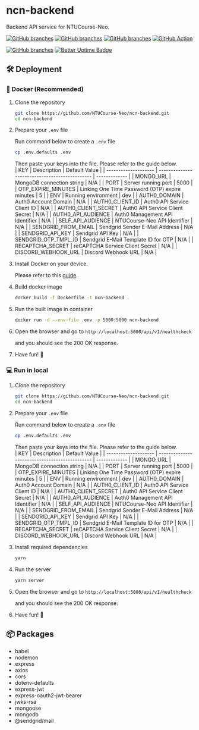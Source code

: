# ncn-backend
Backend API service for NTUCourse-Neo.

[![GitHub branches](https://badgen.net/github/branches/NTUCourse-Neo/ncn-backend?a)](https://github.com/NTUCourse-Neo/ncn-backend)
[![GitHub branches](https://badgen.net/github/merged-prs/NTUCourse-Neo/ncn-backend?a)](https://github.com/NTUCourse-Neo/ncn-backend)
[![GitHub branches](https://badgen.net/github/commits/NTUCourse-Neo/ncn-backend?a)](https://github.com/NTUCourse-Neo/ncn-backend)
[![GitHub Action](https://badgen.net/github/last-commit/NTUCourse-Neo/ncn-backend?a)](https://github.com/NTUCourse-Neo/ncn-backend)

[![GitHub branches](https://github.com/NTUCourse-Neo/ncn-backend/actions/workflows/master_ntucourse-neo-api-v1.yml/badge.svg)](https://github.com/NTUCourse-Neo/ncn-backend/actions/workflows/master_ntucourse-neo-api-v1.yml)
[![Better Uptime Badge](https://betteruptime.com/status-badges/v1/monitor/bqby.svg)](https://betteruptime.com/?utm_source=status_badge)
## 🛠 Deployment

### 🐋 Docker (Recommended)
1. Clone the repository
    ```bash
    git clone https://github.com/NTUCourse-Neo/ncn-backend.git
    cd ncn-backend
    ```
1. Prepare your `.env` file
    
    Run command below to create a `.env` file
    ```bash
    cp .env.defaults .env
    ```
    Then paste your keys into the file. Please refer to the guide below.    
    | KEY                  | Description                                    | Default Value |
    | -------------------- | ---------------------------------------------- | ------------- |
    | MONGO_URL            | MongoDB connection string                      | N/A           |
    | PORT                 | Server running port                            | 5000          |
    | OTP_EXPIRE_MINUTES   | Linking One Time Password (OTP) expire minutes | 5             |
    | ENV                  | Running environment                            | dev           |
    | AUTH0_DOMAIN         | Auth0 Account Domain                           | N/A           |
    | AUTH0_CLIENT_ID      | Auth0 API Service Client ID                    | N/A           |
    | AUTH0_CLIENT_SECRET  | Auth0 API Service Client Secret                | N/A           |
    | AUTH0_API_AUDIENCE   | Auth0 Management API Identifier                | N/A           |
    | SELF_API_AUDIENCE    | NTUCourse-Neo API Identifier                   | N/A           |
    | SENDGRID_FROM_EMAIL  | Sendgrid Sender E-Mail Address                 | N/A           |
    | SENDGRID_API_KEY     | Sendgrid API Key                               | N/A           |
    | SENDGRID_OTP_TMPL_ID | Sendgrid E-Mail Template ID for OTP            | N/A           |
    | RECAPTCHA_SECRET     | reCAPTCHA Service Client Secret                | N/A           |
    | DISCORD_WEBHOOK_URL  | Discord Webhook URL                            | N/A           |


1. Install Docker on your device.
   
   Please refer to this [guide](https://docs.docker.com/engine/install/).

2. Build docker image
    ```bash
    docker build -f Dockerfile -t ncn-backend .
    ```

3. Run the built image in container
    ```bash
    docker run -d --env-file .env -p 5000:5000 ncn-backend
    ```

4. Open the browser and go to `http://localhost:5000/api/v1/healthcheck`
   
   and you should see the 200 OK response.
5. Have fun! 🎉
### 💻 Run in local
1. Clone the repository
    ```bash
    git clone https://github.com/NTUCourse-Neo/ncn-backend.git
    cd ncn-backend
    ```
2. Prepare your `.env` file
    
    Run command below to create a `.env` file
    ```bash
    cp .env.defaults .env
    ```
    Then paste your keys into the file. Please refer to the guide below.    
    | KEY                  | Description                                    | Default Value |
    | -------------------- | ---------------------------------------------- | ------------- |
    | MONGO_URL            | MongoDB connection string                      | N/A           |
    | PORT                 | Server running port                            | 5000          |
    | OTP_EXPIRE_MINUTES   | Linking One Time Password (OTP) expire minutes | 5             |
    | ENV                  | Running environment                            | dev           |
    | AUTH0_DOMAIN         | Auth0 Account Domain                           | N/A           |
    | AUTH0_CLIENT_ID      | Auth0 API Service Client ID                    | N/A           |
    | AUTH0_CLIENT_SECRET  | Auth0 API Service Client Secret                | N/A           |
    | AUTH0_API_AUDIENCE   | Auth0 Management API Identifier                | N/A           |
    | SELF_API_AUDIENCE    | NTUCourse-Neo API Identifier                   | N/A           |
    | SENDGRID_FROM_EMAIL  | Sendgrid Sender E-Mail Address                 | N/A           |
    | SENDGRID_API_KEY     | Sendgrid API Key                               | N/A           |
    | SENDGRID_OTP_TMPL_ID | Sendgrid E-Mail Template ID for OTP            | N/A           |
    | RECAPTCHA_SECRET     | reCAPTCHA Service Client Secret                | N/A           |
    | DISCORD_WEBHOOK_URL  | Discord Webhook URL                            | N/A           |
  
3. Install required dependencies
    ```bash
    yarn
    ```

4. Run the server
    ```bash
    yarn server
    ```
5. Open the browser and go to `http://localhost:5000/api/v1/healthcheck`
   
   and you should see the 200 OK response.
6. Have fun! 🎉



## 📦 Packages
 - babel
 - nodemon
 - express
 - axios
 - cors
 - dotenv-defaults
 - express-jwt
 - express-oauth2-jwt-bearer
 - jwks-rsa
 - mongoose
 - mongodb
 - @sendgrid/mail